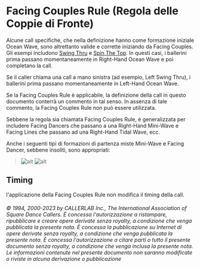 # Facing Couples Rule (Regola delle Coppie di Fronte)

Alcune call specifiche, che nella definizione hanno come formazione iniziale Ocean Wave, sono altrettanto valide
e corrette iniziando da Facing Couples. Gli esempi includono [Swing Thru](swing_thru.md) e [Spin The Top](../ms/spin_the_top.md). In questi casi, i
ballerini prima passano momentaneamente in Right-Hand Ocean Wave e poi completano la call.

Se il caller chiama una call a mano sinistra (ad esempio, Left Swing Thru), i ballerini prima passano
momentaneamente in Left-Hand Ocean Wave.

Se la Facing Couples Rule è applicabile, la definizione della call in questo documento conterrà un commento in
tal senso. In assenza di tale commento, la Facing Couples Rule non può essere utilizzata.

Sebbene la regola sia chiamata Facing Couples Rule, è generalizzata per includere Facing Dancers che passano
a una Right-Hand Mini-Wave e Facing Lines che passano ad una Right-Hand Tidal Wave, ecc.

Anche i seguenti tipi di formazioni di partenza miste Mini-Wave e Facing Dancer, sebbene insoliti, sono
appropriati:

>
> ![alt](facing_couples_rule_1.png)
> ![alt](facing_couples_rule_2.png)
>

## Timing
l'applicazione della Facing Couples Rule non modifica il timing della call.

###### © 1994, 2000-2023 by CALLERLAB Inc., The International Association of Square Dance Callers.  È concessa l'autorizzazione a ristampare, ripubblicare e creare opere derivate senza royalty, a condizione che venga pubblicata la presente nota. È concessa la pubblicazione su Internet di opere derivate senza royalty, a condizione che venga pubblicata la presente nota. È concessa l'autorizzazione a citare parti o tutto il presente documento senza royalty, a condizione che venga inclusa la presente nota. Le informazioni contenute nel presente documento non saranno modificate o riviste in alcuna derivazione o pubblicazione